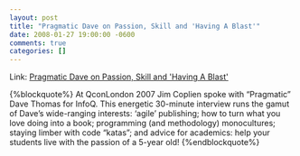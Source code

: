 ```yaml
---
layout: post
title: "Pragmatic Dave on Passion, Skill and 'Having A Blast'"
date: 2008-01-27 19:00:00 -0600
comments: true
categories: []
---
```

Link: <a href="http://www.infoq.com/interviews/dave-thomas-agile-passion">Pragmatic Dave on Passion, Skill and 'Having A Blast'</a>

    


{%blockquote%}
At QconLondon 2007 Jim Coplien spoke with “Pragmatic” Dave Thomas for InfoQ. This energetic 30-minute interview runs the gamut of Dave’s wide-ranging interests: ‘agile’ publishing; how to turn what you love doing into a book; programming (and methodology) monocultures; staying limber with code “katas”; and advice for academics: help your students live with the passion of a 5-year old!
{%endblockquote%}



